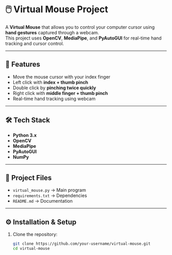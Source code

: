 # 🖱️ Virtual Mouse Project

A **Virtual Mouse** that allows you to control your computer cursor using **hand gestures** captured through a webcam.  
This project uses **OpenCV**, **MediaPipe**, and **PyAutoGUI** for real-time hand tracking and cursor control.

---

## 🚀 Features
- Move the mouse cursor with your index finger  
- Left click with **index + thumb pinch**  
- Double click by **pinching twice quickly**  
- Right click with **middle finger + thumb pinch**  
- Real-time hand tracking using webcam  

---

## 🛠️ Tech Stack
- **Python 3.x**
- **OpenCV**
- **MediaPipe**
- **PyAutoGUI**
- **NumPy**

---

## 📂 Project Files
- `virtual_mouse.py` → Main program  
- `requirements.txt` → Dependencies  
- `README.md` → Documentation  

---

## ⚙️ Installation & Setup

1. Clone the repository:
   ```bash
   git clone https://github.com/your-username/virtual-mouse.git
   cd virtual-mouse

